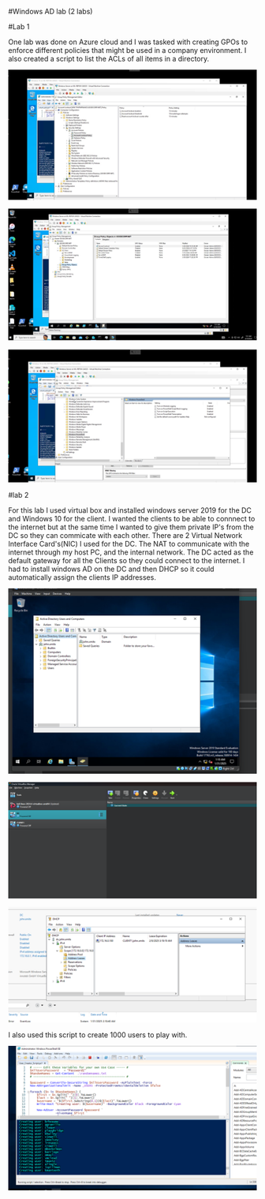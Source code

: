#Windows AD lab (2 labs)

#Lab 1

One lab was done on Azure cloud and I was tasked with creating GPOs to enforce different
policies that might be used in a company environment. I also created a script to list the ACLs
of all items in a directory.


![Account Policies](./images/Account-Lockout-Policies.jpg)

![Account Policies](./images/GPOs.jpg)

![Account Policies](./images/Windows-PowerShell-Policies.jpg)

#lab 2

For this lab I used virtual box and installed windows server 2019 for the DC and Windows 10 
for the client. I wanted the clients to be able to connnect to the internet but at the same time I
wanted to give them private IP's from the DC so they can commicate with each other. There are 2 
Virtual Network Interface Card's(NIC) I used for the DC. The NAT to communicate with the internet 
through my host PC, and the internal network. The DC acted as the default gateway for all the 
Clients so they could connect to the internet. I had to install windows AD on the DC and then
DHCP so it could automatically assign the clients IP addresses.

![Account Policies](./images/WindowsADdomain.png)

![Account Policies](./images/MachineScreenshot.png)

![Account Policies](./images/DHCP.png)



I also used this script to create 1000 users to play with.


![Account Policies](./images/RunningUserScript.png)


